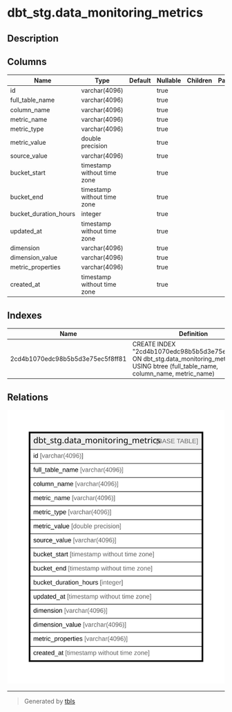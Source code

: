 # dbt_stg.data_monitoring_metrics

## Description

## Columns

| Name | Type | Default | Nullable | Children | Parents | Comment |
| ---- | ---- | ------- | -------- | -------- | ------- | ------- |
| id | varchar(4096) |  | true |  |  |  |
| full_table_name | varchar(4096) |  | true |  |  |  |
| column_name | varchar(4096) |  | true |  |  |  |
| metric_name | varchar(4096) |  | true |  |  |  |
| metric_type | varchar(4096) |  | true |  |  |  |
| metric_value | double precision |  | true |  |  |  |
| source_value | varchar(4096) |  | true |  |  |  |
| bucket_start | timestamp without time zone |  | true |  |  |  |
| bucket_end | timestamp without time zone |  | true |  |  |  |
| bucket_duration_hours | integer |  | true |  |  |  |
| updated_at | timestamp without time zone |  | true |  |  |  |
| dimension | varchar(4096) |  | true |  |  |  |
| dimension_value | varchar(4096) |  | true |  |  |  |
| metric_properties | varchar(4096) |  | true |  |  |  |
| created_at | timestamp without time zone |  | true |  |  |  |

## Indexes

| Name | Definition |
| ---- | ---------- |
| 2cd4b1070edc98b5b5d3e75ec5f8ff81 | CREATE INDEX "2cd4b1070edc98b5b5d3e75ec5f8ff81" ON dbt_stg.data_monitoring_metrics USING btree (full_table_name, column_name, metric_name) |

## Relations

![er](dbt_stg.data_monitoring_metrics.svg)

---

> Generated by [tbls](https://github.com/k1LoW/tbls)

